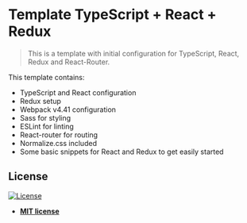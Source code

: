 # Template TypeScript + React + Redux

> This is a template with initial configuration for TypeScript, React, Redux and React-Router.

This template contains:

-   TypeScript and React configuration
-   Redux setup
-   Webpack v4.41 configuration
-   Sass for styling
-   ESLint for linting
-   React-router for routing
-   Normalize.css included
-   Some basic snippets for React and Redux to get easily started

## License

[![License](http://img.shields.io/:license-mit-blue.svg?style=flat-square)](http://badges.mit-license.org)

-   **[MIT license](http://opensource.org/licenses/mit-license.php)**
